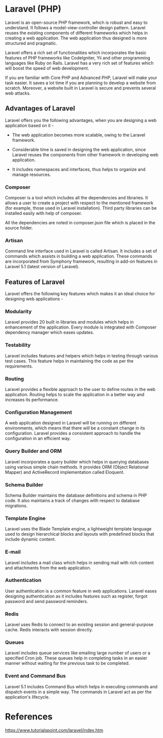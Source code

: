 # Laravel (PHP)

Laravel is an open-source PHP framework, which is robust and easy to understand. It follows a model-view-controller design pattern. Laravel reuses the existing components of different frameworks which helps in creating a web application. The web application thus designed is more structured and pragmatic.

Laravel offers a rich set of functionalities which incorporates the basic features of PHP frameworks like CodeIgniter, Yii and other programming languages like Ruby on Rails. Laravel has a very rich set of features which will boost the speed of web development.

If you are familiar with Core PHP and Advanced PHP, Laravel will make your task easier. It saves a lot time if you are planning to develop a website from scratch. Moreover, a website built in Laravel is secure and prevents several web attacks.

Advantages of Laravel
---------------------

Laravel offers you the following advantages, when you are designing a web application based on it -

-   The web application becomes more scalable, owing to the Laravel framework.

-   Considerable time is saved in designing the web application, since Laravel reuses the components from other framework in developing web application.

-   It includes namespaces and interfaces, thus helps to organize and manage resources.

### Composer

Composer is a tool which includes all the dependencies and libraries. It allows a user to create a project with respect to the mentioned framework (for example, those used in Laravel installation). Third party libraries can be installed easily with help of composer.

All the dependencies are noted in composer.json file which is placed in the source folder.

### Artisan

Command line interface used in Laravel is called Artisan. It includes a set of commands which assists in building a web application. These commands are incorporated from Symphony framework, resulting in add-on features in Laravel 5.1 (latest version of Laravel).

Features of Laravel
-------------------

Laravel offers the following key features which makes it an ideal choice for designing web applications -

### Modularity

Laravel provides 20 built in libraries and modules which helps in enhancement of the application. Every module is integrated with Composer dependency manager which eases updates.

### Testability

Laravel includes features and helpers which helps in testing through various test cases. This feature helps in maintaining the code as per the requirements.

### Routing

Laravel provides a flexible approach to the user to define routes in the web application. Routing helps to scale the application in a better way and increases its performance.

### Configuration Management

A web application designed in Laravel will be running on different environments, which means that there will be a constant change in its configuration. Laravel provides a consistent approach to handle the configuration in an efficient way.

### Query Builder and ORM

Laravel incorporates a query builder which helps in querying databases using various simple chain methods. It provides ORM (Object Relational Mapper) and ActiveRecord implementation called Eloquent.

### Schema Builder

Schema Builder maintains the database definitions and schema in PHP code. It also maintains a track of changes with respect to database migrations.

### Template Engine

Laravel uses the Blade Template engine, a lightweight template language used to design hierarchical blocks and layouts with predefined blocks that include dynamic content.

### E-mail

Laravel includes a mail class which helps in sending mail with rich content and attachments from the web application.

### Authentication

User authentication is a common feature in web applications. Laravel eases designing authentication as it includes features such as register, forgot password and send password reminders.

### Redis

Laravel uses Redis to connect to an existing session and general-purpose cache. Redis interacts with session directly.

### Queues

Laravel includes queue services like emailing large number of users or a specified Cron job. These queues help in completing tasks in an easier manner without waiting for the previous task to be completed.

### Event and Command Bus

Laravel 5.1 includes Command Bus which helps in executing commands and dispatch events in a simple way. The commands in Laravel act as per the application's lifecycle.

# References
https://www.tutorialspoint.com/laravel/index.htm
